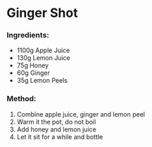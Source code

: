 # Ginger Shot

### Ingredients:
- 1100g Apple Juice
- 130g Lemon Juice
- 75g Honey
- 60g Ginger
- 35g Lemon Peels

### Method:
1. Combine apple juice, ginger and lemon peel
2. Warm it the pot, do not boil
3. Add honey and lemon juice
4. Let it sit for a while and bottle
